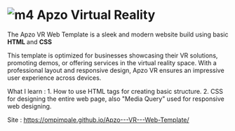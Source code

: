 # ![m4](https://github.com/user-attachments/assets/0e2e2b88-8451-4d5d-89e1-031d6ce2b712) Apzo Virtual Reality 



The Apzo VR Web Template is a sleek and modern website build using basic <strong> HTML </strong> and <strong> CSS </strong>

This template is optimized for businesses showcasing their VR solutions, promoting demos, or offering services in the virtual reality space. With a professional layout and responsive design, Apzo VR ensures an impressive user experience across devices.

What I learn : 1. How to use HTML tags for creating basic structure. 2. CSS for designing the entire web page, also "Media Query" used for responsive web designing.

Site : https://ompimpale.github.io/Apzo---VR---Web-Template/
